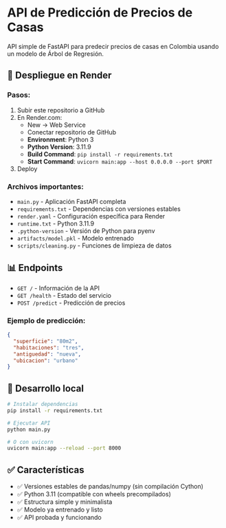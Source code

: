 # API de Predicción de Precios de Casas

API simple de FastAPI para predecir precios de casas en Colombia usando un modelo de Árbol de Regresión.

## 🚀 Despliegue en Render

### Pasos:
1. Subir este repositorio a GitHub
2. En Render.com:
   - New → Web Service
   - Conectar repositorio de GitHub
   - **Environment**: Python 3
   - **Python Version**: 3.11.9
   - **Build Command**: `pip install -r requirements.txt`
   - **Start Command**: `uvicorn main:app --host 0.0.0.0 --port $PORT`
3. Deploy

### Archivos importantes:
- `main.py` - Aplicación FastAPI completa
- `requirements.txt` - Dependencias con versiones estables
- `render.yaml` - Configuración específica para Render
- `runtime.txt` - Python 3.11.9
- `.python-version` - Versión de Python para pyenv
- `artifacts/model.pkl` - Modelo entrenado
- `scripts/cleaning.py` - Funciones de limpieza de datos

## 📊 Endpoints

- `GET /` - Información de la API
- `GET /health` - Estado del servicio
- `POST /predict` - Predicción de precios

### Ejemplo de predicción:
```json
{
  "superficie": "80m2",
  "habitaciones": "tres",
  "antiguedad": "nueva",
  "ubicacion": "urbano"
}
```

## 🔧 Desarrollo local

```bash
# Instalar dependencias
pip install -r requirements.txt

# Ejecutar API
python main.py

# O con uvicorn
uvicorn main:app --reload --port 8000
```

## ✅ Características

- ✅ Versiones estables de pandas/numpy (sin compilación Cython)
- ✅ Python 3.11 (compatible con wheels precompilados)
- ✅ Estructura simple y minimalista
- ✅ Modelo ya entrenado y listo
- ✅ API probada y funcionando